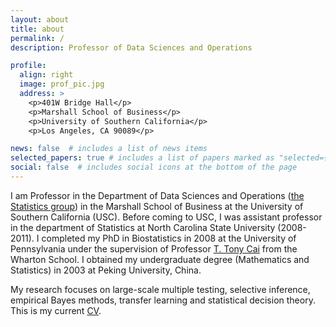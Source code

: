 ```yaml
---
layout: about
title: about
permalink: /
description: Professor of Data Sciences and Operations

profile:
  align: right
  image: prof_pic.jpg
  address: >
    <p>401W Bridge Hall</p>
    <p>Marshall School of Business</p>
    <p>University of Southern California</p>
    <p>Los Angeles, CA 90089</p>

news: false  # includes a list of news items
selected_papers: true # includes a list of papers marked as "selected={true}"
social: false  # includes social icons at the bottom of the page
---
```


I am Professor in the Department of Data Sciences and Operations ([the Statistics group](http://faculty.marshall.usc.edu/gareth-james/StatGroup/)) in the Marshall School of Business at the University of Southern California (USC). Before coming to USC, I was assistant professor in the department of Statistics at North Carolina State University (2008-2011). I completed my PhD in Biostatistics in 2008 at the University of Pennsylvania under the supervision of Professor [T. Tony Cai](http://www-stat.wharton.upenn.edu/~tcai/) from the Wharton School. I obtained my undergraduate degree (Mathematics and Statistics) in 2003 at Peking University, China. 

My research focuses on large-scale multiple testing, selective inference, empirical Bayes methods, transfer learning and statistical decision theory. This is my current [CV](https://wenguangsun.github.io/assets/pdf/CV.pdf). 


